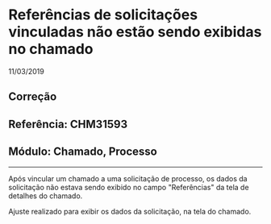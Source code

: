 # Referências de solicitações vinculadas não estão sendo exibidas no chamado
11/03/2019
## Correção
## Referência: CHM31593
## Módulo: Chamado, Processo
***

Após vincular um chamado a uma solicitação de processo, os dados da solicitação não estava sendo exibido no campo "Referências" da tela de detalhes do chamado.

Ajuste realizado para exibir os dados da solicitação, na tela do chamado.
